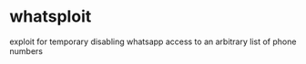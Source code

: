 whatsploit
==========

exploit for temporary disabling whatsapp access to an arbitrary list of phone numbers 